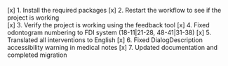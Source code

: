 [x] 1. Install the required packages
[x] 2. Restart the workflow to see if the project is working  
[x] 3. Verify the project is working using the feedback tool
[x] 4. Fixed odontogram numbering to FDI system (18-11|21-28, 48-41|31-38)
[x] 5. Translated all interventions to English
[x] 6. Fixed DialogDescription accessibility warning in medical notes
[x] 7. Updated documentation and completed migration